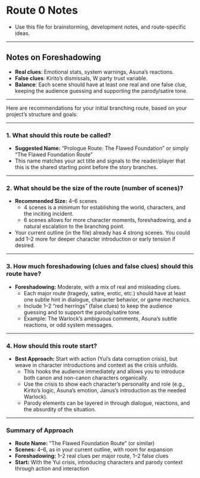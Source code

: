 # Route 0 Notes

- Use this file for brainstorming, development notes, and route-specific ideas.

---

## Notes on Foreshadowing
- **Real clues**: Emotional stats, system warnings, Asuna’s reactions.
- **False clues**: Kirito’s dismissals, W party trust variable.
- **Balance**: Each scene should have at least one real and one false clue, keeping the audience guessing and supporting the parody/satire tone.

---

Here are recommendations for your initial branching route, based on your project’s structure and goals:

---

### 1. What should this route be called?
- **Suggested Name:** “Prologue Route: The Flawed Foundation” or simply “The Flawed Foundation Route”
- This name matches your act title and signals to the reader/player that this is the shared starting point before the story branches.

---

### 2. What should be the size of the route (number of scenes)?
- **Recommended Size:** 4–6 scenes
  - 4 scenes is a minimum for establishing the world, characters, and the inciting incident.
  - 6 scenes allows for more character moments, foreshadowing, and a natural escalation to the branching point.
- Your current outline (in the file) already has 4 strong scenes. You could add 1–2 more for deeper character introduction or early tension if desired.

---

### 3. How much foreshadowing (clues and false clues) should this route have?
- **Foreshadowing:** Moderate, with a mix of real and misleading clues.
  - Each major route (tragedy, satire, erotic, etc.) should have at least one subtle hint in dialogue, character behavior, or game mechanics.
  - Include 1–2 “red herrings” (false clues) to keep the audience guessing and to support the parody/satire tone.
  - Example: The Warlock’s ambiguous comments, Asuna’s subtle reactions, or odd system messages.

---

### 4. How should this route start?
- **Best Approach:** Start with action (Yui’s data corruption crisis), but weave in character introductions and context as the crisis unfolds.
  - This hooks the audience immediately and allows you to introduce both canon and non-canon characters organically.
  - Use the crisis to show each character’s personality and role (e.g., Kirito’s logic, Asuna’s emotion, Janus’s introduction as the needed Warlock).
  - Parody elements can be layered in through dialogue, reactions, and the absurdity of the situation.

---

### Summary of Approach
- **Route Name:** “The Flawed Foundation Route” (or similar)
- **Scenes:** 4–6, as in your current outline, with room for expansion
- **Foreshadowing:** 1–2 real clues per major route, 1–2 false clues
- **Start:** With the Yui crisis, introducing characters and parody context through action and interaction


